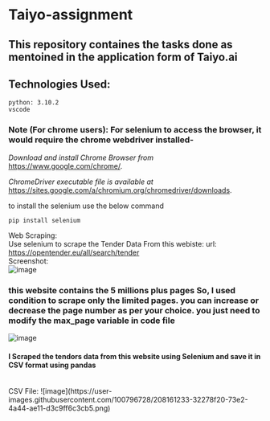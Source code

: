 # Taiyo-assignment

## This repository containes the tasks done as mentoined in the application form of Taiyo.ai

## Technologies Used:
```
python: 3.10.2
vscode
```
### Note (For chrome users): For selenium to access the browser, it would require the chrome webdriver installed- 
_Download and install Chrome Browser from_ https://www.google.com/chrome/.

_ChromeDriver executable file is available at_ https://sites.google.com/a/chromium.org/chromedriver/downloads.


to install the selenium use the below command
```
pip install selenium
```

Web Scraping:
<br />
Use selenium to scrape the Tender Data From this webiste: url: https://opentender.eu/all/search/tender
<br />
Screenshot:
<br />
![image](https://user-images.githubusercontent.com/100796728/208157864-a1e65696-096a-4237-a743-c94b64a34eb2.png)
<br />
### this website contains the 5 millions plus pages So, I used condition to scrape only the limited pages. you can increase or decrease the page number as per your choice. you just need to modify the max_page variable in code file
![image](https://user-images.githubusercontent.com/100796728/208159564-b0357aa1-0a4e-402a-99d1-174305670158.png)


#### I Scraped the tendors data from this website using Selenium and save it in CSV format using pandas 
<br />
CSV File:
![image](https://user-images.githubusercontent.com/100796728/208161233-32278f20-73e2-4a44-ae11-d3c9ff6c3cb5.png)